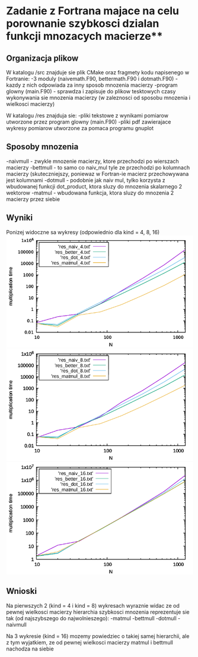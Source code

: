# Zadanie z Fortrana majace na celu porownanie szybkosci dzialan funkcji mnozacych macierze**

## Organizacja plikow
W katalogu /src znajduje sie plik CMake oraz fragmety kodu napisenego w Fortranie:
-3 moduly (naivemath.F90, bettermath.F90 i dotmath.F90) - kazdy z nich odpowiada za inny sposob mnozenia macierzy 
-program glowny (main.F90) - sprawdza i zapisuje do plikow tesktowych czasy wykonywania sie mnozenia macierzy (w zaleznosci od sposobu mnozenia i wielkosci macierzy)

W katalogu /res znajduja sie:
-pliki tekstowe z wynikami pomiarow utworzone przez program glowny (main.F90)
-pliki pdf zawierajace wykresy pomiarow utworzone za pomaca programu gnuplot

## Sposoby mnozenia
-naivmull - zwykle mnozenie macierzy, ktore przechodzi po wierszach macierzy
-bettmull - to samo co naiv_mul tyle ze przechodzi po kolumnach macierzy (skuteczniejszy, poniewaz w Fortran-ie macierz przechowywana jest kolumnami
-dotmull - podobnie jak naiv mul, tylko korzysta z wbudowanej funkcji dot_product, ktora sluzy do mnozenia skalarnego 2 wektorow
-matmul - wbudowana funkcja, ktora sluzy do mnozenia 2 macierzy przez siebie

## Wyniki
Ponizej widoczne sa wykresy (odpowiednio dla kind = 4, 8, 16)
![wykres4](res/wykres4.png)
![wykres4](res/wykres8.png)
![wykres4](res/wykres16.png)

## Wnioski
Na pierwszych 2 (kind = 4 i kind = 8) wykresach wyraznie widac ze od pewnej wielkosci macierzy hierarchia szybkosci mnozenia reprezentuje sie tak (od najszybszego do najwolnieszego):
-matmul
-bettmull
-dotmull
-naivmull

Na 3 wykresie (kind = 16) mozemy powiedziec o takiej samej hierarchii, ale z tym wyjatkiem, ze od pewnej wielkosci macierzy matmul i bettmull nachodza na siebie
